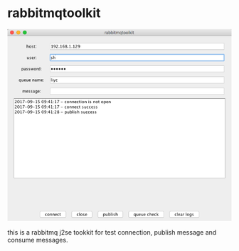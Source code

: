 # rabbitmqtoolkit

![view](view.png)

this is a rabbitmq j2se tookkit for test connection, publish message and consume messages.

